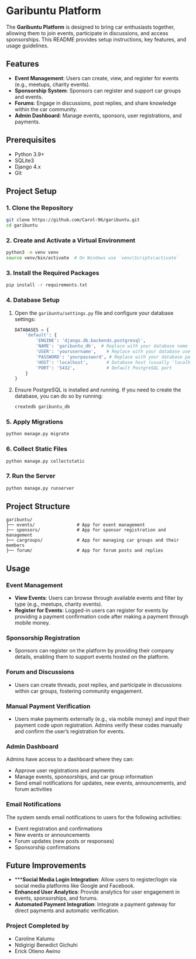 
# Garibuntu Platform

The **Garibuntu Platform** is designed to bring car enthusiasts together, allowing them to join events, participate in discussions, and access sponsorships. This README provides setup instructions, key features, and usage guidelines.

## Features

- **Event Management**: Users can create, view, and register for events (e.g., meetups, charity events).
- **Sponsorship System**: Sponsors can register and support car groups and events.
- **Forums**: Engage in discussions, post replies, and share knowledge within the car community.
- **Admin Dashboard**: Manage events, sponsors, user registrations, and payments.

## Prerequisites

- Python 3.9+
- SQLite3
- Django 4.x
- Git

## Project Setup

### 1. Clone the Repository

```bash
git clone https://github.com/Carol-96/garibuntu.git
cd garibuntu
```

### 2. Create and Activate a Virtual Environment

```bash
python3 -m venv venv
source venv/bin/activate  # On Windows use `venv\Scripts\activate`
```

### 3. Install the Required Packages

```bash
pip install -r requirements.txt
```

### 4. Database Setup

1. Open the `garibuntu/settings.py` file and configure your database settings:

   ```python
   DATABASES = {
       'default': {
           'ENGINE': 'django.db.backends.postgresql',
           'NAME': 'garibuntu_db',  # Replace with your database name
           'USER': 'yourusername',    # Replace with your database username
           'PASSWORD': 'yourpassword', # Replace with your database password
           'HOST': 'localhost',       # Database host (usually 'localhost' for local setups)
           'PORT': '5432',            # Default PostgreSQL port
       }
   }
   ```

2. Ensure PostgreSQL is installed and running. If you need to create the database, you can do so by running:

   ```bash
   createdb garibuntu_db
   ```

### 5. Apply Migrations

```bash
python manage.py migrate
```

### 6. Collect Static Files

```bash
python manage.py collectstatic
```

### 7. Run the Server

```bash
python manage.py runserver
```

## Project Structure

```plaintext
garibuntu/
├── events/                # App for event management
├── sponsors/              # App for sponsor registration and management
├── cargroups/             # App for managing car groups and their members
├── forum/                 # App for forum posts and replies
```

## Usage

### Event Management

- **View Events**: Users can browse through available events and filter by type (e.g., meetups, charity events).
- **Register for Events**: Logged-in users can register for events by providing a payment confirmation code after making a payment through mobile money.

### Sponsorship Registration

- Sponsors can register on the platform by providing their company details, enabling them to support events hosted on the platform.

### Forum and Discussions

- Users can create threads, post replies, and participate in discussions within car groups, fostering community engagement.

### Manual Payment Verification

- Users make payments externally (e.g., via mobile money) and input their payment code upon registration. Admins verify these codes manually and confirm the user’s registration for events.

### Admin Dashboard

Admins have access to a dashboard where they can:
- Approve user registrations and payments
- Manage events, sponsorships, and car group information
- Send email notifications for updates, new events, announcements, and forum activities

### Email Notifications

The system sends email notifications to users for the following activities:
- Event registration and confirmations
- New events or announcements
- Forum updates (new posts or responses)
- Sponsorship confirmations

## Future Improvements

- *****Social Media Login Integration**: Allow users to register/login via social media platforms like Google and Facebook.
- **Enhanced User Analytics**: Provide analytics for user engagement in events, sponsorships, and forums.
- **Automated Payment Integration**: Integrate a payment gateway for direct payments and automatic verification.

### Project Completed by
- Caroline Kalumu
- Ndigirigi Benedict Gichuhi
- Erick Otieno Awino
